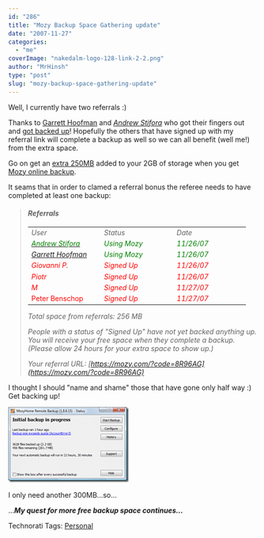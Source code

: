 ```yaml
---
id: "286"
title: "Mozy Backup Space Gathering update"
date: "2007-11-27"
categories: 
  - "me"
coverImage: "nakedalm-logo-128-link-2-2.png"
author: "MrHinsh"
type: "post"
slug: "mozy-backup-space-gathering-update"
---
```


Well, I currently have two referrals :)

Thanks to [Garrett Hoofman](http://geekswithblogs.net/gambit_sunob/Default.aspx "Garrett Hoofman") and _[Andrew Stifora](http://stifora.com/)_ who got their fingers out and [got backed up](http://blog.hinshelwood.com/archive/2007/11/26/Mozy-Backup.aspx)! Hopefully the others that have signed up with my referral link will complete a backup as well so we can all benefit (well me!) from the extra space.

Go on get an [extra 250MB](https://mozy.com/?code=8R96AG) added to your 2GB of storage when you get [Mozy online backup](https://mozy.com/?code=8R96AG).

It seams that in order to clamed a referral bonus the referee needs to have completed at least one backup:

> #### _**Referrals**_
> 
> <table cellspacing="0" cellpadding="2" width="400" border="0"><tbody><tr><td valign="top" width="133"><em>User</em></td><td valign="top" width="133"><em>Status</em></td><td valign="top" width="133"><em>Date</em></td></tr><tr><td valign="top" width="133"><em><a target="_blank" href="http://stifora.com/"><font color="#008000">Andrew Stifora</font></a></em><em></em></td><td valign="top" width="133"><em><font color="#008000">Using Mozy</font></em></td><td valign="top" width="133"><em><font color="#008000">11/26/07</font></em></td></tr><tr><td valign="top" width="133"><font color="#008000"><em><a title="Garrett Hoofman" target="_blank" href="http://geekswithblogs.net/gambit_sunob/Default.aspx">Garrett Hoofman</a></em></font></td><td valign="top" width="133"><font color="#008000"><em>Using Mozy</em></font></td><td valign="top" width="133"><font color="#008000"><em>11/26/07</em></font></td></tr><tr><td valign="top" width="133"><font color="#ff0000"><em>Giovanni P.</em></font></td><td valign="top" width="133"><font color="#ff0000"><em>Signed Up</em></font></td><td valign="top" width="133"><font color="#ff0000"><em>11/26/07</em></font></td></tr><tr><td valign="top" width="133"><font color="#ff0000"><em>Piotr</em></font></td><td valign="top" width="133"><font color="#ff0000"><em>Signed Up</em></font></td><td valign="top" width="133"><font color="#ff0000"><em>11/26/07</em></font></td></tr><tr><td valign="top" width="133"><font color="#ff0000"><em>M</em></font></td><td valign="top" width="133"><font color="#ff0000"><em>Signed Up</em></font></td><td valign="top" width="133"><font color="#ff0000"><em>11/27/07</em></font></td></tr><tr><td valign="top" width="133"><font color="#ff0000">Peter Benschop</font></td><td valign="top" width="133"><em><font color="#ff0000">Signed Up</font></em></td><td valign="top" width="133"><em><font color="#ff0000">11/27/07</font></em></td></tr></tbody></table>
> 
>   
> _Total space from referrals: 256 MB_
> 
> _People with a status of "Signed Up" have not yet backed anything up. You will receive your free space when they complete a backup. (Please allow 24 hours for your extra space to show up.)_
> 
> _Your referral URL:_ _[https://mozy.com/?code=8R96AG](https://mozy.com/?code=8R96AG)_

I thought I should "name and shame" those that have gone only half way :)  Get backing up!

[![image](images/MozyBackupSpaceGatheringupdate_1383B-image_thumb-1-1.png)](http://blog.hinshelwood.com/files/2011/05/GWB-WindowsLiveWriter-MozyBackupSpaceGatheringupdate_1383B-image_2.png)

I only need another 300MB...so...

...**_My quest for more free backup space continues..._**

Technorati Tags: [Personal](http://technorati.com/tags/Personal)




